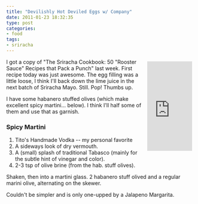```yaml
---
title: "Devilishly Hot Deviled Eggs w/ Company"
date: 2011-01-23 18:32:35
type: post
categories: 
- food
tags:
- sriracha
---
```


<iframe src="https://rcm.amazon.com/e/cm?lt1=_blank&bc1=000000&IS2=1&bg1=FFFFFF&fc1=000000&lc1=0000FF&t=lethargy-20&o=1&p=8&l=as1&m=amazon&f=ifr&md=10FE9736YVPPT7A0FBG2&asins=1607740036" style="float:right;width:120px;height:240px;margin:0.5em;" scrolling="no" marginwidth="0" marginheight="0" frameborder="0"></iframe>

I got a copy of "The Sriracha Cookbook: 50 "Rooster Sauce" Recipes that Pack a Punch" last week.  First recipe today was just awesome.  The egg filling was a little loose, I think I'll back down the lime juice in the next batch of Sriracha Mayo.  Still. Pop!  Thumbs up.

I have some habanero stuffed olives (which make excellent spicy martini... below).  I think I'll half some of them and use that as garnish.

### Spicy Martini

1.  Tito's Handmade Vodka -- my personal favorite
2.  A sideways look of dry vermouth.
3.  A (small) splash of traditional Tabasco (mainly for the subtle hint of vinegar and color).
4.  2-3 tsp of olive brine (from the hab. stuff olives).

Shaken, then into a martini glass. 2 habanero stuff olived and a regular marini olive, alternating on the skewer.

Couldn't be simpler and is only one-upped by a Jalapeno Margarita.
